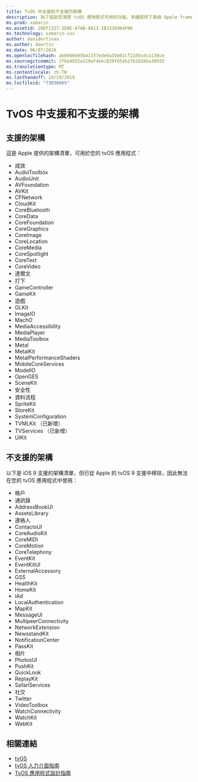 ```yaml
---
title: TvOS 中支援和不支援的架構
description: 為了協助您清楚 tvOS 應用程式可用的功能，本檔提供了兩個 Apple framework 清單： tvOS 支援的架構，以及 tvOS 不支援的架構。
ms.prod: xamarin
ms.assetid: 28EF1337-3D0E-47AB-8A13-1B333A964FB6
ms.technology: xamarin-ios
author: davidortinau
ms.author: daortin
ms.date: 06/07/2016
ms.openlocfilehash: ab89d6e05b42157ededa3bb01cf22d5cdca130ce
ms.sourcegitcommit: 2fbe4932a319af4ebc829f65eb1fb1816ba305d3
ms.translationtype: MT
ms.contentlocale: zh-TW
ms.lasthandoff: 10/29/2019
ms.locfileid: "73030665"
---
```

# <a name="supported-and-unsupported-frameworks-in-tvos"></a>TvOS 中支援和不支援的架構

<a name="Supported-Frameworks" />

## <a name="supported-frameworks"></a>支援的架構

這是 Apple 提供的架構清單，可用於您的 tvOS 應用程式：

- 成效
- AudioToolbox
- AudioUnit
- AVFoundation
- AVKit
- CFNetwork
- CloudKit
- CoreBluetooth
- CoreData
- CoreFoundation
- CoreGraphics
- CoreImage
- CoreLocation
- CoreMedia
- CoreSpotlight
- CoreText
- CoreVideo
- 達爾文
- 打下
- GameController
- GameKit
- 遊戲
- GLKit
- ImageIO
- MachO
- MediaAccessibility
- MediaPlayer
- MediaToolbox
- Metal
- MetalKit
- MetalPerformanceShaders
- MobileCoreServices
- ModelIO
- OpenGES
- SceneKit
- 安全性
- 資料流程
- SpriteKit
- StoreKit
- SystemConfiguration
- TVMLKit （已新增）
- TVServices （已新增）
- UIKit

<a name="Unsupported-Frameworks" />

## <a name="unsupported-frameworks"></a>不支援的架構

以下是 iOS 9 支援的架構清單，但已從 Apple 的 tvOS 9 支援中移除，因此無法在您的 tvOS 應用程式中使用：

- 帳戶
- 通訊錄
- AddressBookUI
- AssetsLibrary
- 連絡人
- ContactsUI
- CoreAudioKit
- CoreMIDI
- CoreMotion
- CoreTelephony
- EventKit
- EventKitUI
- ExternalAccessory
- GSS
- HealthKit
- HomeKit
- iAd
- LocalAuthentication
- MapKit
- MessageUI
- MultipeerConnectivity
- NetworkExtension
- NewsstandKit
- NotificationCenter
- PassKit
- 相片
- PhotosUI
- PushKit
- QuickLook
- ReplayKit
- SafariServices
- 社交
- Twitter
- VideoToolbox
- WatchConnectivity
- WatchKit
- WebKit

## <a name="related-links"></a>相關連結

- [tvOS](https://developer.apple.com/tvos/)
- [tvOS 人力介面指南](https://developer.apple.com/tvos/human-interface-guidelines/)
- [TvOS 應用程式設計指南](https://developer.apple.com/library/prerelease/tvos/documentation/General/Conceptual/AppleTV_PG/)
